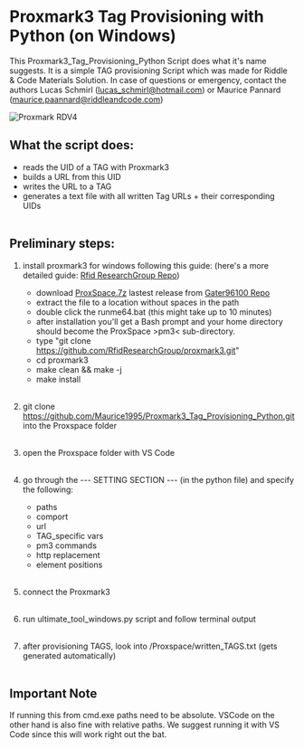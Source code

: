 # Proxmark3 Tag Provisioning with Python (on Windows)

This Proxmark3_Tag_Provisioning_Python Script does what it's name suggests.
It is a simple TAG provisioning Script which was made for Riddle & Code Materials Solution.
In case of questions or emergency, contact the authors Lucas Schmirl (lucas_schmirl@hotmail.com) or Maurice Pannard (maurice.paannard@riddleandcode.com)

![Proxmark RDV4](https://user-images.githubusercontent.com/45564963/143783928-d8c88f55-1992-4423-ab88-0adab231d4ea.png)

## What the script does:

- reads the UID of a TAG with Proxmark3
- builds a URL from this UID
- writes the URL to a TAG
- generates a text file with all written Tag URLs + their corresponding UIDs<br /><br />

## Preliminary steps: <br />

1. install proxmark3 for windows following this guide: (here's a more detailed guide: [Rfid ResearchGroup Repo](https://github.com/RfidResearchGroup/proxmark3/blob/master/doc/md/Installation_Instructions/Windows-Installation-Instructions.md)) <br />
   - download [ProxSpace.7z](https://github.com/Gator96100/ProxSpace/releases/download/v3.10/ProxSpace.7z) lastest release from [Gater96100 Repo](https://github.com/Gator96100/ProxSpace/releases)
   - extract the file to a location without spaces in the path
   - double click the runme64.bat (this might take up to 10 minutes)
   - after installation you'll get a Bash prompt and your home directory should become the ProxSpace >pm3< sub-directory.
   - type "git clone https://github.com/RfidResearchGroup/proxmark3.git"
   - cd proxmark3
   - make clean && make -j
   - make install <br /><br />


2. git clone https://github.com/Maurice1995/Proxmark3_Tag_Provisioning_Python.git into the Proxspace folder <br /><br />
3. open the Proxspace folder with VS Code <br /><br />
4. go through the --- SETTING SECTION --- (in the python file) and specify the following: <br />
   - paths <br />
   - comport <br />
   - url <br />
   - TAG_specific vars <br />
   - pm3 commands <br />
   - http replacement <br />
   - element positions <br /><br />
5. connect the Proxmark3 <br /><br />
6. run ultimate_tool_windows.py script and follow terminal output <br /><br />
7. after provisioning TAGS, look into /Proxspace/written_TAGS.txt (gets generated automatically) <br /><br />

## Important Note
If running this from cmd.exe paths need to be absolute.
VSCode on the other hand is also fine with relative paths.
We suggest running it with VS Code since this will work right out the bat. 

